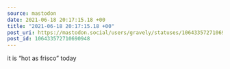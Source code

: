 ```yaml
---
source: mastodon
date: 2021-06-18 20:17:15.18 +00
title: "2021-06-18 20:17:15.18 +00"
post_uri: https://mastodon.social/users/gravely/statuses/106433572710690948
post_id: 106433572710690948
---
```

it is “hot as frisco” today


